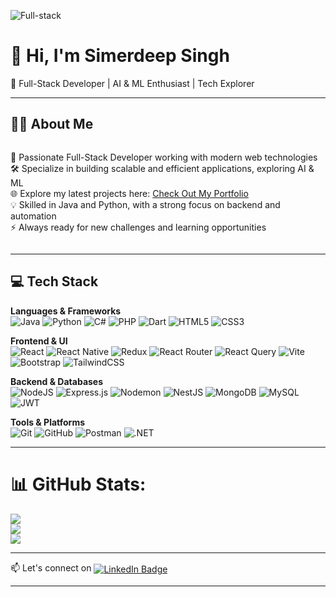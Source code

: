 
![Full-stack](https://github.com/user-attachments/assets/93c41901-ea9e-44df-8989-ee8d63502dcc)

# 👋 Hi, I'm Simerdeep Singh  
🚀 Full-Stack Developer | AI & ML Enthusiast | Tech Explorer  



---

## 🙋‍♂️ About Me
<div style="display: flex; align-items: center; justify-content: space-between;">
  <div style="flex: 1;">
    <p>🎯 Passionate Full-Stack Developer working with modern web technologies <br>
🛠️ Specialize in building scalable and efficient applications, exploring AI & ML <br> 
🌐 Explore my latest projects here: <a href="https://simerdeep-portfolio.vercel.app/" target="_blank">Check Out My Portfolio</a> <br>
💡 Skilled in Java and Python, with a strong focus on backend and automation  <br>
⚡ Always ready for new challenges and learning opportunities 
</p>
  </div>

</div>


---


## 💻 Tech Stack

**Languages & Frameworks**  
![Java](https://img.shields.io/badge/java-%23ED8B00.svg?style=flat&logo=openjdk&logoColor=white)  ![Python](https://img.shields.io/badge/python-3670A0?style=flat&logo=python&logoColor=ffdd54)  ![C#](https://img.shields.io/badge/c%23-%23239120.svg?style=flat&logo=csharp&logoColor=white)  ![PHP](https://img.shields.io/badge/php-%23777BB4.svg?style=flat&logo=php&logoColor=white)  ![Dart](https://img.shields.io/badge/dart-%230175C2.svg?style=flat&logo=dart&logoColor=white)  ![HTML5](https://img.shields.io/badge/html5-%23E34F26.svg?style=flat&logo=html5&logoColor=white)  ![CSS3](https://img.shields.io/badge/css3-%231572B6.svg?style=flat&logo=css3&logoColor=white)

**Frontend & UI**  
![React](https://img.shields.io/badge/react-%2320232a.svg?style=flat&logo=react&logoColor=%2361DAFB)  ![React Native](https://img.shields.io/badge/react_native-%2320232a.svg?style=flat&logo=react&logoColor=%2361DAFB)  ![Redux](https://img.shields.io/badge/redux-%23593d88.svg?style=flat&logo=redux&logoColor=white)  ![React Router](https://img.shields.io/badge/React_Router-CA4245?style=flat&logo=react-router&logoColor=white)  ![React Query](https://img.shields.io/badge/-React%20Query-FF4154?style=flat&logo=react%20query&logoColor=white)  ![Vite](https://img.shields.io/badge/vite-%23646CFF.svg?style=flat&logo=vite&logoColor=white)  ![Bootstrap](https://img.shields.io/badge/bootstrap-%238511FA.svg?style=flat&logo=bootstrap&logoColor=white)  ![TailwindCSS](https://img.shields.io/badge/tailwindcss-%2338B2AC.svg?style=flat&logo=tailwind-css&logoColor=white)

**Backend & Databases**  
![NodeJS](https://img.shields.io/badge/node.js-6DA55F?style=flat&logo=node.js&logoColor=white)  ![Express.js](https://img.shields.io/badge/express.js-%23404d59.svg?style=flat&logo=express&logoColor=%2361DAFB)  ![Nodemon](https://img.shields.io/badge/NODEMON-%23323330.svg?style=flat&logo=nodemon&logoColor=%BBDEAD)  ![NestJS](https://img.shields.io/badge/nestjs-%23E0234E.svg?style=flat&logo=nestjs&logoColor=white) ![MongoDB](https://img.shields.io/badge/MongoDB-%234ea94b.svg?style=flat&logo=mongodb&logoColor=white)  ![MySQL](https://img.shields.io/badge/mysql-4479A1.svg?style=flat&logo=mysql&logoColor=white)  ![JWT](https://img.shields.io/badge/JWT-black?style=flat&logo=JSON%20web%20tokens)

**Tools & Platforms**  
![Git](https://img.shields.io/badge/git-%23F05033.svg?style=flat&logo=git&logoColor=white)  ![GitHub](https://img.shields.io/badge/github-%23121011.svg?style=flat&logo=github&logoColor=white)  ![Postman](https://img.shields.io/badge/Postman-FF6C37?style=flat&logo=postman&logoColor=white)  ![.NET](https://img.shields.io/badge/.NET-5C2D91?style=flat&logo=.net&logoColor=white)

---
# 📊 GitHub Stats:
![](https://github-readme-stats.vercel.app/api?username=SimerdeepSingh4&theme=gruvbox&hide_border=false&include_all_commits=false&count_private=false)<br/>
![](https://nirzak-streak-stats.vercel.app/?user=SimerdeepSingh4&theme=gruvbox&hide_border=false)<br/>
![](https://github-readme-stats.vercel.app/api/top-langs/?username=SimerdeepSingh4&theme=gruvbox&hide_border=false&include_all_commits=false&count_private=false&layout=compact)

---
<p align="left">
  <span style="display: inline-flex; align-items: center;">
    📫 Let's connect on&nbsp;
    <a href="https://www.linkedin.com/in/simerdeep-singh-gandhi-5569a7279" target="_blank">
     <img src="https://img.shields.io/badge/LinkedIn-blue?style=flat&logo=linkedin&logoColor=white"alt="LinkedIn Badge"/>
    </a>
  </span>
</p>

---



<!-- Proudly created with GPRM ( https://gprm.itsvg.in ) -->

